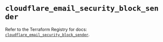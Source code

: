 # `cloudflare_email_security_block_sender`

Refer to the Terraform Registry for docs: [`cloudflare_email_security_block_sender`](https://registry.terraform.io/providers/cloudflare/cloudflare/5.4.0/docs/resources/email_security_block_sender).
